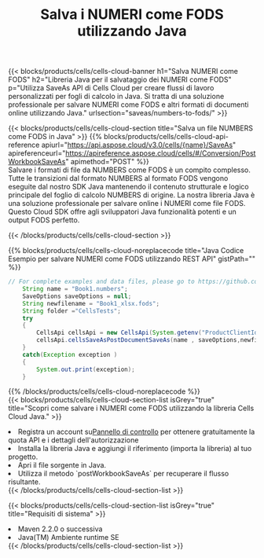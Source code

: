 ﻿---
title:  Salva i NUMERI come FODS utilizzando Java
description:  Utilizzando Aspose.Cells Cloud SDK for Java per salvare il file in formato NUMBERS come file in formato FODS.
kwords: Excel, Save NUMBERS as FODS, REST, Java
howto: How to save NUMBERS as FODS using Aspose.Cells Cloud Java library.
---
{{< blocks/products/cells/cells-cloud-banner h1="Salva NUMERI come FODS" h2="Libreria Java per il salvataggio dei NUMERI come FODS" p="Utilizza SaveAs API di Cells Cloud per creare flussi di lavoro personalizzati per fogli di calcolo in Java. Si tratta di una soluzione professionale per salvare NUMERI come FODS e altri formati di documenti online utilizzando Java." urlsection="saveas/numbers-to-fods/" >}}

{{< blocks/products/cells/cells-cloud-section title="Salva un file NUMBERS come FODS in Java" >}}
{{% blocks/products/cells/cells-cloud-api-reference apiurl="https://api.aspose.cloud/v3.0/cells/{name}/SaveAs" apireferenceurl="https://apireference.aspose.cloud/cells/#/Conversion/PostWorkbookSaveAs" apimethod="POST" %}}
<br/>
Salvare i formati di file da NUMBERS come FODS è un compito complesso. Tutte le transizioni dal formato NUMBERS al formato FODS vengono eseguite dal nostro SDK Java mantenendo il contenuto strutturale e logico principale del foglio di calcolo NUMBERS di origine. La nostra libreria Java è una soluzione professionale per salvare online i NUMERI come file FODS. Questo Cloud SDK offre agli sviluppatori Java funzionalità potenti e un output FODS perfetto.

{{< /blocks/products/cells/cells-cloud-section >}}

{{% blocks/products/cells/cells-cloud-noreplacecode title="Java Codice Esempio per salvare NUMERI come FODS utilizzando REST API" gistPath="" %}}
  
```java
// For complete examples and data files, please go to https://github.com/aspose-cells-cloud/aspose-cells-cloud-java/
    String name = "Book1.numbers";
    SaveOptions saveOptions = null;
    String newfilename = "Book1_xlsx.fods";
    String folder ="CellsTests";
    try 
    {
        CellsApi cellsApi = new CellsApi(System.getenv("ProductClientId"), System.getenv("ProductClientSecret"));
        cellsApi.cellsSaveAsPostDocumentSaveAs(name , saveOptions,newfilename,false,false,folder,null,null,null,true);                       
    }
    catch(Exception exception )
    {
        System.out.print(exception);
    }
```
  
{{% /blocks/products/cells/cells-cloud-noreplacecode %}}
<br/>
{{< blocks/products/cells/cells-cloud-section-list isGrey="true" title="Scopri come salvare i NUMERI come FODS utilizzando la libreria Cells Cloud Java." >}}
<li> Registra un account su<a href="https://dashboard.aspose.cloud/">Pannello di controllo</a> per ottenere gratuitamente la quota API e i dettagli dell'autorizzazione</li>
<li>Installa la libreria Java e aggiungi il riferimento (importa la libreria) al tuo progetto.</li>
<li>Apri il file sorgente in Java.</li>
<li>Utilizza il metodo `postWorkbookSaveAs` per recuperare il flusso risultante.</li>
{{< /blocks/products/cells/cells-cloud-section-list >}}

{{< blocks/products/cells/cells-cloud-section-list isGrey="true" title="Requisiti di sistema" >}}
<li>Maven 2.2.0 o successiva</li>
<li>Java(TM) Ambiente runtime SE</li>
{{< /blocks/products/cells/cells-cloud-section-list >}}
